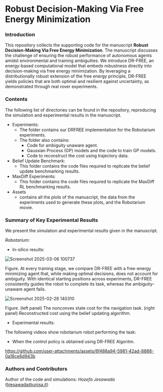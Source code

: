 # Robust Decision-Making Via Free Energy Minimization
### Introduction
This repository collects the supporting code for the manuscript **Robust Decision-Making Via Free Energy Minimization**. The manuscript discusses the challenge of ensuring the robust performance of autonomous agents amidst environmental and training ambiguities. We introduce DR-FREE, an energy-based computational model that embeds robustness directly into decision-making via free energy minimization. By leveraging a distributionally robust extension of the free energy principle, DR-FREE yields policies that are both optimal and resilient against uncertainty, as demonstrated through real rover experiments.
### Contents
The following list of directories can be found in the repository, reproducing the simulation and experimental results in the manuscript.
- Experiments:
  - The folder contains our DRFREE implementation for the Robotarium experiments.
  - The folder also contains:
    - Code for ambiguity unaware agent.
    - Gaussian Process (GP) models and the code to train GP models.
    - Code to reconstruct the cost using trajectory data.  
- Belief Update Benchmark:
  - This folder contains the code files required to replicate the belief update benchmarking results. 
- MaxDiff Experiments:
  - This folder contains the code files required to replicate the MaxDiff RL benchmarking results.
- Assets
  - contains all the plots of the manuscript, the data from the experiments used to generate these plots, and the Robotarium movie. 

### Summary of Key Experimental Results
We present the simulation and experimental results given in the manuscript.

*Robotarium:*
- In-silico results:

![Screenshot 2025-03-06 100737](https://github.com/user-attachments/assets/39d90d82-93d9-4a71-be70-41581d8e6679)

Figure. At every training stage, we compare DR-FREE with a free-energy minimizing agent that, while making optimal decisions, does not account for ambiguity. With identical starting positions across experiments, DR-FREE consistently guides the robot to complete its task, whereas the ambiguity-unaware agent fails.

![Screenshot 2025-02-28 140310](https://github.com/user-attachments/assets/60bef038-40c3-4368-b058-5dccbe7e55c5)

Figure. (left panel) The nonconvex state cost for the navigation task. (right panel) Reconstructed cost using the belief updating algorithm.

- Experimental results:

The following videos show robotarium robot performing the task:
  - When the control policy is obtained using DR-FREE Algoritm.


https://github.com/user-attachments/assets/6f488a94-5981-42ad-8888-0a18ce6d943b




### Authors and Contributors 
Author of the code and simulations: *Hozefa Jesawada* (hjesawada@unisa.it)
